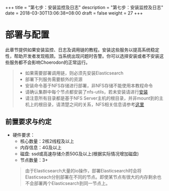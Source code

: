 +++
title = "第七步：安装监控及日志"
description = "第七步：安装监控及日志"
date = 2018-03-30T13:06:38+08:00
draft = false
weight = 27
+++

# 部署与配置

此章节提供如果安装监控、日志及调用链的教程。安装这些服务以提高系统稳定性，帮助开发者发现瓶颈。当系统出现问题时告警。你可以选择安装或者不安装这些服务都不会影响Choerodon的正常运行。

<blockquote class="warning">
  <ul>
  <li>如果需要部署调用链，则必须先安装Elasticsearch</li>
  <li>部署下列服务需要额外的资源</li>
  <li>安装命令基于NFS存储进行部署，非NFS存储不能使用本教程命令</li>
  <li>请确认集群中每个节点都安装了nfs-utils，若未安装请进行<a href="../nfs/#客户端挂载nfs服务器共享目录" target="_blank">安装</a></li>
  <li>请注意所有目录都是基于NFS Server主机的根目录，并非mount到的主机上的根目录，请清楚之间的关系，NFS相关信息请参考<a href="../nfs" target="_blank">这里</a></li>
  </ul>
</blockquote>

## 前置要求与约定

- 硬件要求：
    - 核心数量：2核2线程及以上
    - 内存信息：4G及以上
    - 磁盘: ssd或高速存储介质50G及以上(根据实际情况增加磁盘)
    - 节点数量：3+       
    <blockquote class="note">
    由于Elasticsearch大量的io操作，部署Elasticsearch时会将Elasticseach分别部署在不同的节点。即使某节点有很大的内存剩余也不会部署两个Elasticsearch到同一节点上。
    </blockquote>